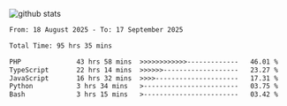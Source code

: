 
![github stats](https://github-readme-stats.vercel.app/api?username=realmahd1&show_icons=true&theme=codeSTACKr&hide_rank=true&count_private=true)

<!--START_SECTION:waka-->

```txt
From: 18 August 2025 - To: 17 September 2025

Total Time: 95 hrs 35 mins

PHP              43 hrs 58 mins  >>>>>>>>>>>>-------------   46.01 %
TypeScript       22 hrs 14 mins  >>>>>>-------------------   23.27 %
JavaScript       16 hrs 32 mins  >>>>---------------------   17.31 %
Python           3 hrs 34 mins   >------------------------   03.75 %
Bash             3 hrs 15 mins   >------------------------   03.42 %
```

<!--END_SECTION:waka-->
